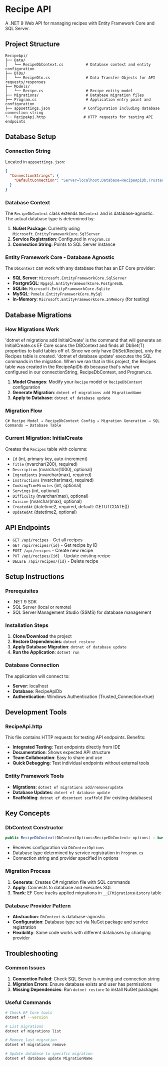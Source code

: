 # Recipe API

A .NET 9 Web API for managing recipes with Entity Framework Core and SQL Server.

## Project Structure

```
RecipeApi/
├── Data/
│   └── RecipeDbContext.cs          # Database context and entity configuration
├── DTOs/
│   └── RecipeDto.cs                # Data Transfer Objects for API requests/responses
├── Models/
│   └── Recipe.cs                   # Recipe entity model
├── Migrations/                     # Database migration files
├── Program.cs                      # Application entry point and configuration
├── appsettings.json               # Configuration including database connection string
└── RecipeApi.http                 # HTTP requests for testing API endpoints
```

## Database Setup

### Connection String
Located in `appsettings.json`:
```json
{
  "ConnectionStrings": {
    "DefaultConnection": "Server=localhost;Database=RecipeApiDb;Trusted_Connection=true;TrustServerCertificate=true;MultipleActiveResultSets=true"
  }
}
```

### Database Context
The `RecipeDbContext` class extends `DbContext` and is database-agnostic. The actual database type is determined by:
1. **NuGet Package**: Currently using `Microsoft.EntityFrameworkCore.SqlServer`
2. **Service Registration**: Configured in `Program.cs`
3. **Connection String**: Points to SQL Server instance

### Entity Framework Core - Database Agnostic
The `DbContext` can work with any database that has an EF Core provider:

- **SQL Server**: `Microsoft.EntityFrameworkCore.SqlServer`
- **PostgreSQL**: `Npgsql.EntityFrameworkCore.PostgreSQL`
- **SQLite**: `Microsoft.EntityFrameworkCore.Sqlite`
- **MySQL**: `Pomelo.EntityFrameworkCore.MySql`
- **In-Memory**: `Microsoft.EntityFrameworkCore.InMemory` (for testing)

## Database Migrations

### How Migrations Work
'dotnet ef migrations add InitialCreate' is the command that will generate an InitialCreate.cs
EF Core scans the DBContext and finds all DbSet(T) properties to build tables off of.
Since we only have DbSet(Recipe), only the Recipes table is created.
'dotnet ef database update' executes the SQL commands in the migration.
When we ran that in this project, the Recipes table was created in the RecipeApiDb db because that's what we configured in our connectionString, RecipeDbContext, and Program.cs.
1. **Model Changes**: Modify your `Recipe` model or `RecipeDbContext` configuration
2. **Generate Migration**: `dotnet ef migrations add MigrationName`
3. **Apply to Database**: `dotnet ef database update`

### Migration Flow
```
C# Recipe Model → RecipeDbContext Config → Migration Generation → SQL Commands → Database Table
```

### Current Migration: InitialCreate
Creates the `Recipes` table with columns:
- `Id` (int, primary key, auto-increment)
- `Title` (nvarchar(200), required)
- `Description` (nvarchar(1000), optional)
- `Ingredients` (nvarchar(max), required)
- `Instructions` (nvarchar(max), required)
- `CookingTimeMinutes` (int, optional)
- `Servings` (int, optional)
- `Difficulty` (nvarchar(max), optional)
- `Cuisine` (nvarchar(max), optional)
- `CreatedAt` (datetime2, required, default: GETUTCDATE())
- `UpdatedAt` (datetime2, optional)

## API Endpoints

- `GET /api/recipes` - Get all recipes
- `GET /api/recipes/{id}` - Get recipe by ID
- `POST /api/recipes` - Create new recipe
- `PUT /api/recipes/{id}` - Update existing recipe
- `DELETE /api/recipes/{id}` - Delete recipe

## Setup Instructions

### Prerequisites
- .NET 9 SDK
- SQL Server (local or remote)
- SQL Server Management Studio (SSMS) for database management

### Installation Steps
1. **Clone/Download** the project
2. **Restore Dependencies**: `dotnet restore`
3. **Apply Database Migration**: `dotnet ef database update`
4. **Run the Application**: `dotnet run`

### Database Connection
The application will connect to:
- **Server**: localhost
- **Database**: RecipeApiDb
- **Authentication**: Windows Authentication (Trusted_Connection=true)

## Development Tools

### RecipeApi.http
This file contains HTTP requests for testing API endpoints. Benefits:
- **Integrated Testing**: Test endpoints directly from IDE
- **Documentation**: Shows expected API structure
- **Team Collaboration**: Easy to share and use
- **Quick Debugging**: Test individual endpoints without external tools

### Entity Framework Tools
- **Migrations**: `dotnet ef migrations add/remove/update`
- **Database Updates**: `dotnet ef database update`
- **Scaffolding**: `dotnet ef dbcontext scaffold` (for existing databases)

## Key Concepts

### DbContext Constructor
```csharp
public RecipeDbContext(DbContextOptions<RecipeDbContext> options) : base(options)
```
- Receives configuration via `DbContextOptions`
- Database type determined by service registration in `Program.cs`
- Connection string and provider specified in options

### Migration Process
1. **Generate**: Creates C# migration file with SQL commands
2. **Apply**: Connects to database and executes SQL
3. **Track**: EF Core tracks applied migrations in `__EFMigrationsHistory` table

### Database Provider Pattern
- **Abstraction**: `DbContext` is database-agnostic
- **Configuration**: Database type set via NuGet package and service registration
- **Flexibility**: Same code works with different databases by changing provider

## Troubleshooting

### Common Issues
1. **Connection Failed**: Check SQL Server is running and connection string
2. **Migration Errors**: Ensure database exists and user has permissions
3. **Missing Dependencies**: Run `dotnet restore` to install NuGet packages

### Useful Commands
```bash
# Check EF Core tools
dotnet ef --version

# List migrations
dotnet ef migrations list

# Remove last migration
dotnet ef migrations remove

# Update database to specific migration
dotnet ef database update MigrationName
```
